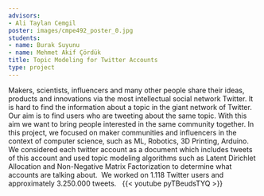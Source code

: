 ```yaml
---
advisors:
- Ali Taylan Cemgil
poster: images/cmpe492_poster_0.jpg
students:
- name: Burak Suyunu
- name: Mehmet Akif Çördük
title: Topic Modeling for Twitter Accounts
type: project
---
```


Makers, scientists, influencers and many other people share their ideas, products and innovations via the most intellectual social network Twitter. It is hard to find the information about a topic in the giant network of Twitter. Our aim is to find users who are tweeting about the same topic. With this aim we want to bring people interested in the same community together. In this project, we focused on maker communities and influencers in the context of computer science, such as ML, Robotics, 3D Printing, Arduino. We considered each twitter account as a document which includes tweets of this account and used topic modeling algorithms such as Latent Dirichlet Allocation and Non-Negative Matrix Factorization to determine what accounts are talking about.  We worked on 1.118 Twitter users and approximately 3.250.000 tweets.
 
{{< youtube pyTBeudsTYQ >}}